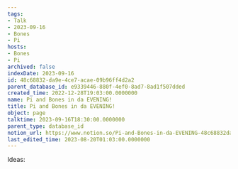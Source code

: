 ```yaml
---
tags:
- Talk
- 2023-09-16
- Bones
- Pi
hosts:
- Bones
- Pi
archived: false
indexDate: 2023-09-16
id: 48c68832-da9e-4ce7-acae-09b96ff4d2a2
parent_database_id: e9339446-880f-4ef0-8ad7-8ad1f507dded
created_time: 2022-12-28T19:03:00.0000000
name: Pi and Bones in da EVENING!
title: Pi and Bones in da EVENING!
object: page
talktime: 2023-09-16T18:30:00.0000000
parent_type: database_id
notion_url: https://www.notion.so/Pi-and-Bones-in-da-EVENING-48c68832da9e4ce7acae09b96ff4d2a2
last_edited_time: 2023-08-20T01:03:00.0000000
---
```


Ideas:
























